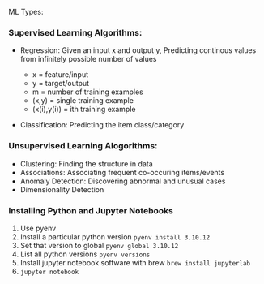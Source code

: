 ML Types: 

### Supervised Learning Algorithms:
* Regression: Given an input x and output y, Predicting continous values from infinitely possible number of values
    * x = feature/input
    * y = target/output
    * m = number of training examples
    * (x,y) = single training example
    * (x(i),y(i)) = ith training example 
    
* Classification: Predicting the item class/category 

### Unsupervised Learning Alogorithms:
* Clustering: Finding the structure in data
* Associations: Associating frequent co-occuring items/events
* Anomaly Detection: Discovering abnormal and unusual cases
* Dimensionality Detection 

### Installing Python and Jupyter Notebooks

1. Use pyenv
2. Install a particular python version `pyenv install 3.10.12`
3. Set that version to global `pyenv global 3.10.12`
3. List all python versions `pyenv versions`
4. Install jupyter notebook software with brew `brew install jupyterlab`
5. `jupyter notebook`